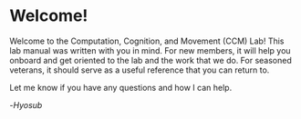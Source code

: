 # Welcome!

Welcome to the Computation, Cognition, and Movement (CCM) Lab! This lab manual was written with you in mind. For new members, it will help you onboard and get oriented to the lab and the work that we do. For seasoned veterans, it should serve as a useful reference that you can return to. 

Let me know if you have any questions and how I can help. 

-*Hyosub*







<!-- As of November 2023, this is a work in progress. You are all invited to contribute to this manual, so that we, and future lab members, always have a guide to refer to when trying to figure out how to recruit participants, organize our project files, get reimbursed for conference travel, etc.  -->
